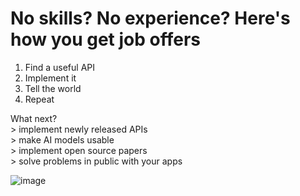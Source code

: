 # No skills? No experience? Here's how you get job offers
1. Find a useful API
2. Implement it
3. Tell the world
4. Repeat

What next?  
\> implement newly released APIs  
\> make AI models usable  
\> implement open source papers  
\> solve problems in public with your apps   

![image](https://github.com/user-attachments/assets/35eaebb4-bbd2-4fe3-9b17-5e7aabaf20b5)
